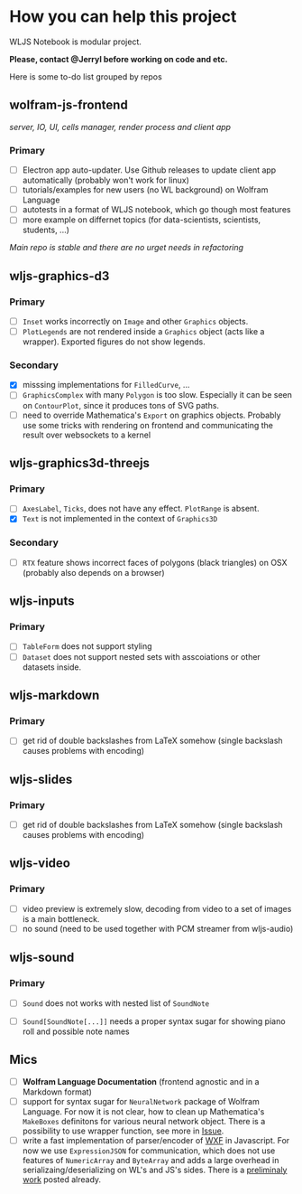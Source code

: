 # How you can help this project
WLJS Notebook is modular project. 

**Please, contact @JerryI before working on code and etc.**

Here is some to-do list grouped by repos

## wolfram-js-frontend
*server, IO, UI, cells manager, render process and client app*
### Primary
- [ ] Electron app auto-updater. Use Github releases to update client app automatically (probably won't work for linux)
- [ ] tutorials/examples for new users (no WL background) on Wolfram Language
- [ ] autotests in a format of WLJS notebook, which go though most features
- [ ] more example on differnet topics (for data-scientists, scientists, students, ...)

*Main repo is stable and there are no urget needs in refactoring*

## wljs-graphics-d3
### Primary
- [ ] `Inset` works incorrectly on `Image` and other `Graphics` objects.
- [ ] `PlotLegends` are not rendered inside a `Graphics` object (acts like a wrapper). Exported figures do not show legends.

### Secondary
- [x] misssing implementations for `FilledCurve`, ...
- [ ] `GraphicsComplex` with many `Polygon` is too slow. Especially it can be seen on `ContourPlot`, since it produces tons of SVG paths. 
- [ ] need to override Mathematica's `Export` on graphics objects. Probably use some tricks with rendering on frontend and communicating the result over websockets to a kernel

## wljs-graphics3d-threejs
### Primary
- [ ] `AxesLabel`, `Ticks`, does not have any effect.  `PlotRange` is absent. 
- [x] `Text` is not implemented in the context of `Graphics3D`

### Secondary
- [ ] `RTX` feature shows incorrect faces of polygons (black triangles) on OSX (probably also depends on a browser)

## wljs-inputs
### Primary
- [ ] `TableForm` does not support styling
- [ ] `Dataset` does not support nested sets with asscoiations or other datasets inside.

## wljs-markdown
### Primary
- [ ] get rid of double backslashes from LaTeX somehow (single backslash causes problems with encoding)

## wljs-slides
### Primary
- [ ] get rid of double backslashes from LaTeX somehow (single backslash causes problems with encoding)

## wljs-video
### Primary
- [ ] video preview is extremely slow, decoding from video to a set of images is a main bottleneck.
- [ ] no sound (need to be used together with PCM streamer from wljs-audio)

## wljs-sound
### Primary
- [ ] `Sound` does not works with nested list of `SoundNote`
- [ ] `Sound[SoundNote[...]]` needs a proper syntax sugar for showing piano roll and possible note names


## Mics
- [ ] **Wolfram Language Documentation** (frontend agnostic and in a Markdown format)
- [ ] support for syntax sugar for `NeuralNetwork` package of Wolfram Language. For now it is not clear, how to clean up Mathematica's `MakeBoxes` definitons for various neural network object. There is a possibility to use wrapper function, see more in [Issue](https://github.com/JerryI/wolfram-js-frontend/issues/186).
- [ ] write a fast implementation of parser/encoder of [WXF](https://github.com/JerryI/wolfram-js-frontend/issues/196) in Javascript. For now we use `ExpressionJSON` for communication, which does not use features of `NumericArray` and `ByteArray` and adds a large overhead in serializaing/deserializing on WL's and JS's sides. There is a [preliminaly work](https://github.com/xndc/uncompress) posted already.
